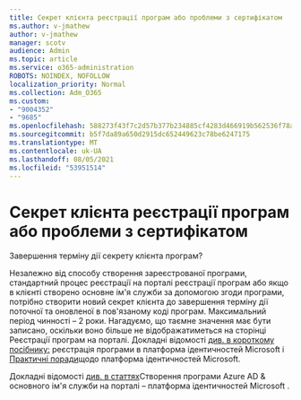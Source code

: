 ```yaml
---
title: Секрет клієнта реєстрації програм або проблеми з сертифікатом
ms.author: v-jmathew
author: v-jmathew
manager: scotv
audience: Admin
ms.topic: article
ms.service: o365-administration
ROBOTS: NOINDEX, NOFOLLOW
localization_priority: Normal
ms.collection: Adm_O365
ms.custom:
- "9004352"
- "9685"
ms.openlocfilehash: 588273f43f7c2d57b377b234885cf4283d466919b562536f78a64356422f9f9f
ms.sourcegitcommit: b5f7da89a650d2915dc652449623c78be6247175
ms.translationtype: MT
ms.contentlocale: uk-UA
ms.lasthandoff: 08/05/2021
ms.locfileid: "53951514"
---
```

# <a name="app-registration-client-secret-or-certificate-issues"></a>Секрет клієнта реєстрації програм або проблеми з сертифікатом

Завершення терміну дії секрету клієнта програм?

Незалежно від способу створення зареєстрованої програми, стандартний процес реєстрації на порталі реєстрації програм або якщо в клієнті створено основне ім'я служби за допомогою згоди програми, потрібно створити новий секрет клієнта до завершення терміну дії поточної та оновленої в пов'язаному коді програм. Максимальний період чинності – 2 роки. Нагадуємо, що таємне значення має бути записано, оскільки воно більше не відображатиметься на сторінці Реєстрації програм на порталі. Докладні відомості [див. в короткому посібнику:](https://docs.microsoft.com/azure/active-directory/develop/quickstart-register-app) реєстрація програми в платформа ідентичностей Microsoft і [Практичні поради](https://docs.microsoft.com/azure/active-directory/develop/identity-platform-integration-checklist#security)щодо платформа ідентичностей Microsoft.

Докладні відомості [див. в статтях](https://docs.microsoft.com/azure/active-directory/develop/howto-create-service-principal-portal)Створення програми Azure AD & основного ім'я служби на порталі – платформа ідентичностей Microsoft .
